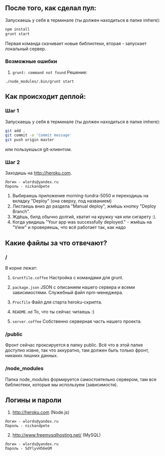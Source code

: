 ## После того, как сделал пул:

Запускаешь у себя в терминале (ты должен находиться в папке imhere):

```sh
npm install
grunt start
```

Первая команда скачивает новые библиотеки, вторая - запускает локальный сервер.

### Возможные ошибки
1. `grunt: command not found`
Решение:
```
./node_modules/.bin/grunt start
```

## Как происходит деплой:

### Шаг 1
Запускаешь у себя в терминале (ты должен находиться в папке imhere):

```sh
git add .
git commit -m 'Commit message'
git push origin master
```

или пользуешься git-клиентом.

### Шаг 2
Заходишь на http://heroku.com.

```
Логин - wlords@yandex.ru
Пароль - nickandpete
```

1. Выбираешь приложение morning-tundra-5050 и переходишь на вкладку "Deploy" (она сверху, под названием)
2. Листаешь вниз до раздела "Manual deploy", жмёшь кнопку "Deploy Branch".
3. Ждёшь, билд обычно долгий, хватит на кружку чая или сигарету :).
4. Когда увидишь "Your app was successfully deployed." - жмёшь на "View" и проверяешь, что всё работает так, как надо

## Какие файлы за что отвечают?

### /
В корне лежат:

1. `Gruntfile.coffee`
Настройка с командами для grunt.

2. `package.json`
JSON с описанием нашего сервера и всеми зависимостями. Служебный файл npm-менеджера.

3. `Procfile`
Файл для старта heroku-скрипта.

4. `README.md`
То, что ты сейчас читаешь :)

5. `server.coffee`
Собственно серверная часть нашего проекта.

### /public
Фронт сейчас проксируется в папку public. Всё что в этой папке доступно извне, так что аккуратно, там должен быть только фронт, никаких лишних данных.

### /node_modules
Папка node_modules формируется самостоятельно сервером, там все библиотеки, которые мы используем (зависимости).

## Логины и пароли

1. http://heroku.com (Node.js)
```
Логин - wlords@yandex.ru
Пароль - nickandpete
```

2. http://www.freemysqlhosting.net/ (MySQL)
```
Логин - wlords@yandex.ru
Пароль - SdYlyvH56eGM
```
